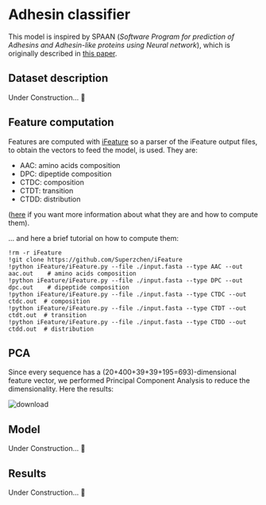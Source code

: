 # Adhesin classifier 

This model is inspired by 
SPAAN (*Software Program for prediction of Adhesins and Adhesin-like proteins using Neural network*), which is originally described in 
[this paper](https://pubmed.ncbi.nlm.nih.gov/15374866/). 

## Dataset description

Under Construction... :hammer:

## Feature computation

Features are computed with [iFeature](https://github.com/Superzchen/iFeature) so a parser of the iFeature output files, to obtain the vectors to feed the model, is used. They are:
- AAC: amino acids composition
- DPC: dipeptide composition
- CTDC: composition
- CTDT: transition
- CTDD: distribution

([here](https://github.com/Superzchen/iFeature/blob/master/iFeatureManual.pdf) if you want more information about what they are and how to compute them).

... and here a brief tutorial on how to compute them:
```
!rm -r iFeature
!git clone https://github.com/Superzchen/iFeature
!python iFeature/iFeature.py --file ./input.fasta --type AAC --out aac.out    # amino acids composition
!python iFeature/iFeature.py --file ./input.fasta --type DPC --out dpc.out    # dipeptide composition
!python iFeature/iFeature.py --file ./input.fasta --type CTDC --out ctdc.out  # composition
!python iFeature/iFeature.py --file ./input.fasta --type CTDT --out ctdt.out  # transition
!python iFeature/iFeature.py --file ./input.fasta --type CTDD --out ctdd.out  # distribution
```

## PCA

Since every sequence has a (20+400+39+39+195=693)-dimensional feature vector, we performed Principal Component Analysis to reduce the dimensionality.
Here the results: 

![download](https://user-images.githubusercontent.com/62892813/202872380-fce5204a-4c70-4aa5-af6f-bd3394904df5.png)

## Model

Under Construction... :hammer:

## Results

Under Construction... :hammer:



<!---


SPAAN (*Software Program for prediction of Adhesins and Adhesin-like proteins using Neural network*) is originally described in 
[this paper](https://pubmed.ncbi.nlm.nih.gov/15374866/). This directory contains its Python implementation with expanded features (higher dimensional data are considered, but the features are the same as the original work). To distinguish the Python model, it is called ESPAAN.

If you want to train you own model, you can follow the tutorial on the notebook `Adhesin classifier (training).ipynb`. 
If you want to test a model, you can load an `.h5` file with keras and use it.

## Dataset description

- `data/adh.fasta` contains 443 proteins sequences, taken from [uniprot](https://www.uniprot.org/) searching for `adhesin AND reviewed:yes`
- `data/not_adh.fasta` contains 500 proteins sequences, taken from the first 2 pages of [uniprot](https://www.uniprot.org/) searching for `NOT adhesin AND reviewed:yes`
- `data/original_adh_dataset.fasta` and `data/original_negative_dataset.fasta` are the original datasets, used in the [paper](https://pubmed.ncbi.nlm.nih.gov/15374866/), courtesy of [S. Ramachandran](https://sites.google.com/view/ramuigib/home) (one of the authors).

## Performance

The training performances of the `trained_model.h5` are shown in these two plots:

![loss](https://user-images.githubusercontent.com/62892813/200617266-4cc80054-f90b-49da-bb04-77a23cbefac9.png)
![acc](https://user-images.githubusercontent.com/62892813/200617271-75c65bff-f439-469d-bdce-72e6115e2984.png)

reaching a test accuracy of 88%.

A comparison between the original SPAAN and the first trained model was performed on the `data/adh.fasta` and `data/not_adh.fasta` datasets. The spaan results are in the `data/results` file. These test proteins were not used to train the models. 

```
true positive 30.55 % / 50 %
true negative 48.83 % / 50 %
false positive 15.95 %
false negative 4.66 %
adhesin classifier accuracy 79.38 %

spaan_true positive 34.23 % / 50%
spaan_true negative 48.83 % / 50%
spaan_false positive 12.27 %
spaan_false negative 4.66 %
SPAAN accuracy 83.06 %
```

## Unknown symbols

I decided not to handle the unknown symbols because this program can be used by biologists in reverse vaccinology pipelines in which the probability of a protein to be an adhesine could change significantly the result, and if a protein has an unknown symbol it is already a bad candidate for vaccines production: how can you produce a vaccine with a protein without knowing it?

---> 
